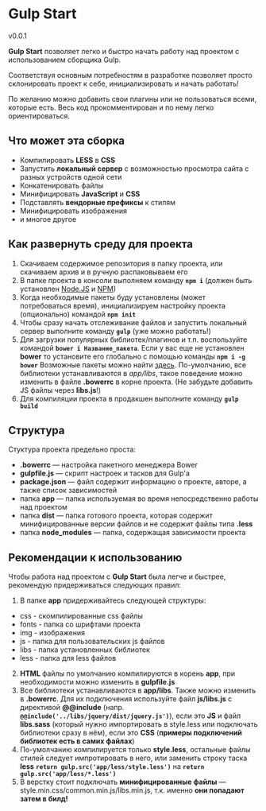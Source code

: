 # Gulp Start

v0.0.1


**Gulp Start** позволяет легко и быстро начать работу над проектом с использованием сборщика Gulp.

Соответствуя основным потребностям в разработке позволяет просто склонировать проект к себе, инициализировать и начать работать!

По желанию можно добавить свои плагины или не пользоваться всеми, которые есть. Весь код прокомментирован и по нему легко ориентироваться.

## Что может эта сборка
 + Компилировать **LESS** в **CSS**
 + Запустить **локальный сервер** с возможностью просмотра сайта с разных устройств одной сети
 + Конкатенировать файлы
 + Минифицировать **JavaScript** и **CSS**
 + Подставлять **вендорные префиксы** к стилям
 + Минифицировать изображения
 + и многое другое

## Как развернуть среду для проекта
 1. Скачиваем содержимое репозитория в папку проекта, или скачиваем архив и в ручную распаковываем его
 2. В папке проекта в консоли выполняем команду **`npm i`** (должен быть установлен [Node.JS](https://nodejs.org/en/) и [NPM](https://www.npmjs.com/))
 3. Когда необходимые пакеты буду установлены (может потребоваться время), инициализируем настройку проекта (опционально) командой **`npm init`**
 4. Чтобы сразу начать отслеживание файлов и запустить локальный сервер выполните команду **`gulp`** (уже можно работать!)
 5. Для загрузки популярных библиотек/плагинов и т.п. воспользуйте командой **`bower i Название_пакета`**. 
 Если у вас еще не установлен **bower** то установите его глобально с помощью команды **`npm i -g bower`** 
 Возможные пакеты можно найти [здесь](https://bower.io/search/). По-умолчанию, все библиотеки устанавливаются в *app/libs*, такое поведение можно изменить в файле **.bowerrc** в корне проекта. (Не забудьте добавить JS файлы через **libs.js**!)
 5. Для компиляции проекта в продакшен выполните команду **`gulp build`**

## Структура
Стуктура проекта предельно проста:
 + **.bowerrc** — настройка пакетного менеджера Bower
 + **gulpfile.js** — скрипт настроек и тасков для Gulp'а
 + **package.json** — файл содержит информацию о проекте, авторе, а также список зависимостей
 + папка **app** — папка используемая во время непосредственно работы над проектом
 + папка **dist** — папка готового проекта, которая содержит минифицированные версии файлов и не содержит файлы типа **.less**
 + папка **node_modules** — папка, содержащая зависимости проекта
 
## Рекомендации к использованию
Чтобы работа над проектом с **Gulp Start** была легче и быстрее, рекомендую придерживаться следующих правил:
1. В папке **app** придерживайтесь следующей структуры:
 
+ css - скомпилированные css файлы
+ fonts - папка со шрифтами проекта
+ img - изображения
+ js - папка для пользовательских js файлов
+ libs - папка установленных библиотек
+ less - папка для less файлов


2. **HTML** файлы по умолчанию компилируются в корень **app**, при необходимости можно изменить в  **gulpfile.js**
3. Все библиотеки устанавливаются в **app/libs**. Также можно изменить в **.bowerrc**. Для их подключения используйте файл **js/libs.js** c директивой **@@include** (напр. **`@@include('../libs/jquery/dist/jquery.js')`**), если это **JS** и файл **libs.sass** (который нужно импортировать в style.less или подключать библиотеки сразу в нём), если это **CSS** (**примеры подключений библиотек есть в самих файлах**)
4. По-умолчанию компилируется только **style.less**, остальные файлы стилей следует импротировать в него, или заменить строку таска **less** **`return gulp.src('app/less/style.less')`** на **`return gulp.src('app/less/*.less')`**
5. В верстку стоит подключать **минифицированные файлы** — style.min.css/common.min.js/libs.min.js, т.к. именно **они попадают затем в билд!**


